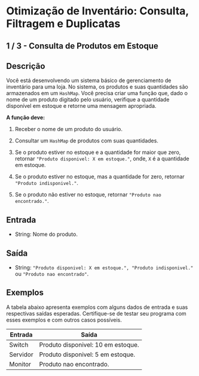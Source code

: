 # Otimização de Inventário: Consulta, Filtragem e Duplicatas

## 1 / 3 - Consulta de Produtos em Estoque

## Descrição

Você está desenvolvendo um sistema básico de gerenciamento de inventário para uma loja. No sistema, os produtos e suas quantidades são armazenados em um `HashMap`. Você precisa criar uma função que, dado o nome de um produto digitado pelo usuário, verifique a quantidade disponível em estoque e retorne uma mensagem apropriada.

**A função deve:**

1. Receber o nome de um produto do usuário.

2. Consultar um `HashMap` de produtos com suas quantidades.

3. Se o produto estiver no estoque e a quantidade for maior que zero, retornar `"Produto disponivel: X em estoque."`, onde, `X` é a quantidade em estoque.

4. Se o produto estiver no estoque, mas a quantidade for zero, retornar `"Produto indisponivel."`.

5. Se o produto não estiver no estoque, retornar `"Produto nao encontrado."`.

## Entrada

* String: Nome do produto.

## Saída

* String: `"Produto disponivel: X em estoque.", "Produto indisponivel."` ou `"Produto nao encontrado"`.

## Exemplos

A tabela abaixo apresenta exemplos com alguns dados de entrada e suas respectivas saídas esperadas. Certifique-se de testar seu programa com esses exemplos e com outros casos possíveis.

| Entrada | Saída |
| ------- | ----- |
| Switch | Produto disponivel: 10 em estoque. |
| Servidor | Produto disponivel: 5 em estoque. |
| Monitor | Produto nao encontrado. |